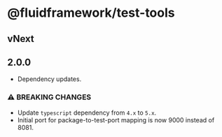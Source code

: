 # @fluidframework/test-tools

## vNext

## 2.0.0

-   Dependency updates.

### ⚠ BREAKING CHANGES

-   Update `typescript` dependency from `4.x` to `5.x`.
-   Initial port for package-to-test-port mapping is now 9000 instead of 8081.
